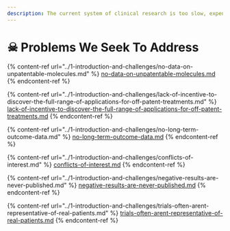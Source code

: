 ```yaml
---
description: The current system of clinical research is too slow, expensive, and imprecise.
---
```


# ☠ Problems We Seek To Address

#### &#x20;



{% content-ref url="../1-introduction-and-challenges/no-data-on-unpatentable-molecules.md" %}
[no-data-on-unpatentable-molecules.md](../1-introduction-and-challenges/no-data-on-unpatentable-molecules.md)
{% endcontent-ref %}

{% content-ref url="../1-introduction-and-challenges/lack-of-incentive-to-discover-the-full-range-of-applications-for-off-patent-treatments.md" %}
[lack-of-incentive-to-discover-the-full-range-of-applications-for-off-patent-treatments.md](../1-introduction-and-challenges/lack-of-incentive-to-discover-the-full-range-of-applications-for-off-patent-treatments.md)
{% endcontent-ref %}

{% content-ref url="../1-introduction-and-challenges/no-long-term-outcome-data.md" %}
[no-long-term-outcome-data.md](../1-introduction-and-challenges/no-long-term-outcome-data.md)
{% endcontent-ref %}

{% content-ref url="../1-introduction-and-challenges/conflicts-of-interest.md" %}
[conflicts-of-interest.md](../1-introduction-and-challenges/conflicts-of-interest.md)
{% endcontent-ref %}

{% content-ref url="../1-introduction-and-challenges/negative-results-are-never-published.md" %}
[negative-results-are-never-published.md](../1-introduction-and-challenges/negative-results-are-never-published.md)
{% endcontent-ref %}

{% content-ref url="../1-introduction-and-challenges/trials-often-arent-representative-of-real-patients.md" %}
[trials-often-arent-representative-of-real-patients.md](../1-introduction-and-challenges/trials-often-arent-representative-of-real-patients.md)
{% endcontent-ref %}

